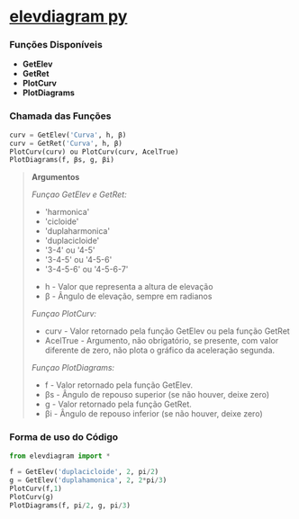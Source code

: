 # [elevdiagram py](https://minhaskamal.github.io/DownGit/#/home?url=https://github.com/Mecanismos-UFPE/Python-Cames/blob/d0a6fe4e0e1c62cb841fde6c5e7e90c90020dd01/elevdiagram.py)

### Funções Disponíveis
* **GetElev**
* **GetRet**
* **PlotCurv**
* **PlotDiagrams**

 ### Chamada das Funções

~~~python
curv = GetElev('Curva', h, β)
curv = GetRet('Curva', h, β)
PlotCurv(curv) ou PlotCurv(curv, AcelTrue)
PlotDiagrams(f, βs, g, βi)
~~~

>
> **Argumentos**
>
> *Funçao GetElev e GetRet:*
> 
> * 'harmonica'
> * 'cicloide'
> * 'duplaharmonica'
> * 'duplacicloide'
> * '3-4' ou '4-5'
> * '3-4-5' ou '4-5-6'
> * '3-4-5-6' ou '4-5-6-7'
>
> - h - Valor que representa a altura de elevação
> - β - Ângulo de elevação, sempre em radianos
> 
>
> *Funçao PlotCurv:*
>
> - curv     - Valor retornado pela função GetElev ou pela função GetRet
> - AcelTrue - Argumento, não obrigatório, se presente, com valor
>            diferente de zero, não plota o gráfico da aceleração segunda.
>
> *Funçao PlotDiagrams:*
>
> - f  - Valor retornado pela função GetElev.
> - βs - Ângulo de repouso superior (se não houver, deixe zero)
> - g  - Valor retornado pela função GetRet.
> - βi - Ângulo de repouso inferior (se não houver, deixe zero)

### Forma de uso do Código
~~~python
from elevdiagram import *

f = GetElev('duplacicloide', 2, pi/2)
g = GetElev('duplahamonica', 2, 2*pi/3)
PlotCurv(f,1)
PlotCurv(g)
PlotDiagrams(f, pi/2, g, pi/3)
~~~
